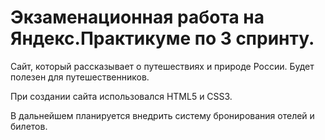 # Экзаменационная работа на Яндекс.Практикуме по 3 спринту.

 Сайт, который рассказывает о путешествиях и природе России. Будет полезен для путешественников. 

 При создании сайта использовался HTML5 и CSS3. 

 В дальнейшем планируется внедрить систему бронирования отелей и билетов.
